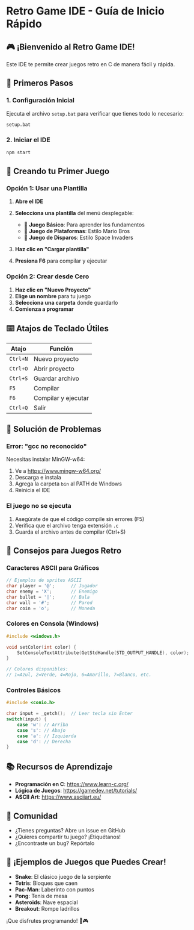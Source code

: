 # Retro Game IDE - Guía de Inicio Rápido

## 🎮 ¡Bienvenido al Retro Game IDE!

Este IDE te permite crear juegos retro en C de manera fácil y rápida.

## 🚀 Primeros Pasos

### 1. Configuración Inicial

Ejecuta el archivo `setup.bat` para verificar que tienes todo lo necesario:

```bash
setup.bat
```

### 2. Iniciar el IDE

```bash
npm start
```

## 🎯 Creando tu Primer Juego

### Opción 1: Usar una Plantilla

1. **Abre el IDE**
2. **Selecciona una plantilla** del menú desplegable:
   - 🎲 **Juego Básico**: Para aprender los fundamentos
   - 🏃 **Juego de Plataformas**: Estilo Mario Bros
   - 🚀 **Juego de Disparos**: Estilo Space Invaders

3. **Haz clic en "Cargar plantilla"**
4. **Presiona F6** para compilar y ejecutar

### Opción 2: Crear desde Cero

1. **Haz clic en "Nuevo Proyecto"**
2. **Elige un nombre** para tu juego
3. **Selecciona una carpeta** donde guardarlo
4. **Comienza a programar**

## ⌨️ Atajos de Teclado Útiles

| Atajo | Función |
|-------|---------|
| `Ctrl+N` | Nuevo proyecto |
| `Ctrl+O` | Abrir proyecto |
| `Ctrl+S` | Guardar archivo |
| `F5` | Compilar |
| `F6` | Compilar y ejecutar |
| `Ctrl+Q` | Salir |

## 🔧 Solución de Problemas

### Error: "gcc no reconocido"

Necesitas instalar MinGW-w64:

1. Ve a https://www.mingw-w64.org/
2. Descarga e instala
3. Agrega la carpeta `bin` al PATH de Windows
4. Reinicia el IDE

### El juego no se ejecuta

1. Asegúrate de que el código compile sin errores (F5)
2. Verifica que el archivo tenga extensión `.c`
3. Guarda el archivo antes de compilar (Ctrl+S)

## 🎨 Consejos para Juegos Retro

### Caracteres ASCII para Gráficos

```c
// Ejemplos de sprites ASCII
char player = '@';      // Jugador
char enemy = 'X';       // Enemigo
char bullet = '|';      // Bala
char wall = '#';        // Pared
char coin = 'o';        // Moneda
```

### Colores en Consola (Windows)

```c
#include <windows.h>

void setColor(int color) {
    SetConsoleTextAttribute(GetStdHandle(STD_OUTPUT_HANDLE), color);
}

// Colores disponibles:
// 1=Azul, 2=Verde, 4=Rojo, 6=Amarillo, 7=Blanco, etc.
```

### Controles Básicos

```c
#include <conio.h>

char input = _getch();  // Leer tecla sin Enter
switch(input) {
    case 'w': // Arriba
    case 's': // Abajo  
    case 'a': // Izquierda
    case 'd': // Derecha
}
```

## 📚 Recursos de Aprendizaje

- **Programación en C**: https://www.learn-c.org/
- **Lógica de Juegos**: https://gamedev.net/tutorials/
- **ASCII Art**: https://www.asciiart.eu/

## 🤝 Comunidad

- ¿Tienes preguntas? Abre un issue en GitHub
- ¿Quieres compartir tu juego? ¡Etiquétanos!
- ¿Encontraste un bug? Repórtalo

## 🎉 ¡Ejemplos de Juegos que Puedes Crear!

- **Snake**: El clásico juego de la serpiente
- **Tetris**: Bloques que caen
- **Pac-Man**: Laberinto con puntos
- **Pong**: Tenis de mesa
- **Asteroids**: Nave espacial
- **Breakout**: Rompe ladrillos

¡Que disfrutes programando! 🚀🎮
